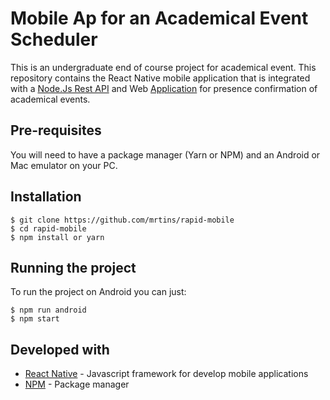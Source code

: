 # Mobile Ap for an Academical Event Scheduler

This is an undergraduate end of course project for academical event. This repository contains the React Native mobile application that is integrated with a [Node.Js Rest API](https://github.com/mrtins/rapid-api) and Web [Application](https://github.com/mrtins/rapid-web) for presence confirmation of academical events.

## Pre-requisites

You will need to have a package manager (Yarn or NPM) and an Android or Mac emulator on your PC.

## Installation

    $ git clone https://github.com/mrtins/rapid-mobile
    $ cd rapid-mobile
    $ npm install or yarn

## Running the project

To run the project on Android you can just:

    $ npm run android
    $ npm start   
    
## Developed with

* [React Native](https://reactnative.dev/) - Javascript framework for develop mobile applications
* [NPM](https://www.npmjs.com/) - Package manager
